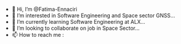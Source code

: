 - 👋 Hi, I’m @Fatima-Ennaciri
- 👀 I’m interested in Software Engineering and Space sector GNSS...
- 🌱 I’m currently learning Software Engineering at ALX...
- 💞️ I’m looking to collaborate on job in Space Sector...
- 📫 How to reach me : 

<!---
Fatima_Ennaciri/Fatima_Ennaciri is a ✨ special ✨ repository because its `README.md` (this file) appears on your GitHub profile.
You can click the Preview link to take a look at your changes.
--->
